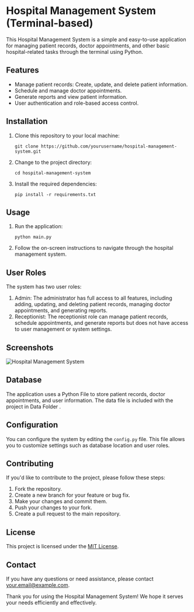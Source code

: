
# Hospital Management System (Terminal-based)

This Hospital Management System is a simple and easy-to-use application for managing patient records, doctor appointments, and other basic hospital-related tasks through the terminal using Python.

## Features

- Manage patient records: Create, update, and delete patient information.
- Schedule and manage doctor appointments.
- Generate reports and view patient information.
- User authentication and role-based access control.

## Installation

1. Clone this repository to your local machine:

   ```
   git clone https://github.com/yourusername/hospital-management-system.git
   ```
2. Change to the project directory:

   ```
   cd hospital-management-system
   ```
3. Install the required dependencies:

   ```
   pip install -r requirements.txt
   ```

## Usage

1. Run the application:

   ```
   python main.py
   ```
2. Follow the on-screen instructions to navigate through the hospital management system.

## User Roles

The system has two user roles:

1. Admin: The administrator has full access to all features, including adding, updating, and deleting patient records, managing doctor appointments, and generating reports.
2. Receptionist: The receptionist role can manage patient records, schedule appointments, and generate reports but does not have access to user management or system settings.

## Screenshots

![Hospital Management System](/screenshots/hospital_management_system.png)

## Database

The application uses a Python File to store patient records, doctor appointments, and user information. The data file is included with the project in Data Folder .

## Configuration

You can configure the system by editing the `config.py` file. This file allows you to customize settings such as database location and user roles.

## Contributing

If you'd like to contribute to the project, please follow these steps:

1. Fork the repository.
2. Create a new branch for your feature or bug fix.
3. Make your changes and commit them.
4. Push your changes to your fork.
5. Create a pull request to the main repository.

## License

This project is licensed under the [MIT License](LICENSE).

## Contact

If you have any questions or need assistance, please contact [your.email@example.com](mailto:your.email@example.com).

Thank you for using the Hospital Management System! We hope it serves your needs efficiently and effectively.
